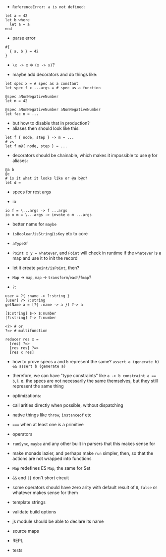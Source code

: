 - `ReferenceError: a is not defined`:
```
let a = 42
let b where
  let a = a
end
```

- parse error
```
#{
  { a, b } = 42
}
```

- `\x -> x` => `(x -> x)`?

- maybe add decorators and do things like:
```
let spec x = # spec as a constant
let spec f x ...args = # spec as a function

@spec aNonNegativeNumber
let n = 42

@spec aNonNegativeNumber aNonNegativeNumber
let fac n = ...
```
- but how to disable that in production?
- aliases then should look like this:
```
let f { node, step } -> m = ...
# vs
let f m@{ node, step } = ...
```
- decorators should be chainable, which makes it impossible to use `@` for aliases:
```
@a b
@c
# is it what it looks like or @a b@c?
let d =
```

- specs for rest args

- io
```
io f = \...args -> f ...args
io o m = \...args -> invoke o m ...args
```

- better name for `maybe`
- `isBoolean`/`isString`/`isKey` etc to core
- `aTypeOf`

- `Point x y = whatever`, and `Point` will check in runtime if the `whatever` is a map and use it to init the record
- let it create `point/isPoint`, then?
- `Map` -> `map`, `map` -> `transform`/`each`/`fmap`?

- `?`:
```
user = ?{ :name -> ?:string }
[user] ?> ?:string
getName a = [?{ :name -> a }] ?-> a

[$:string] $-> $:number
[?:string] ?-> ?:number

<?> # or
?=> # multifunction

reducer res x =
  [res] ?=>
  [res res] ?=>
  [res x res]
```
- how to prove specs `a` and `b` represent the same? `assert a (generate b) && assert b (generate a)`
- therefore, we can have "type constraints" like `a -> b constraint a == b`, i. e. the specs are not necessarily the same themselves, but they still represent the same thing

- optimizations:
- call arities directly when possible, without dispatching
- native things like `throw`, `instanceof` etc
- `===` when at least one is a primitive
- operators
- `runSync`, `maybe` and any other built in parsers that this makes sense for

- make monads lazier, and perhaps make `run` simpler, then, so that the actions are not wrapped into functions
- `Map` redefines ES `Map`, the same for Set
- `&&` and `||` don't short circuit
- some operators should have zero arity with default result of `0`, `false` or whatever makes sense for them
- template strings

- validate build options
- js module should be able to declare its name
- source maps
- REPL
- tests
